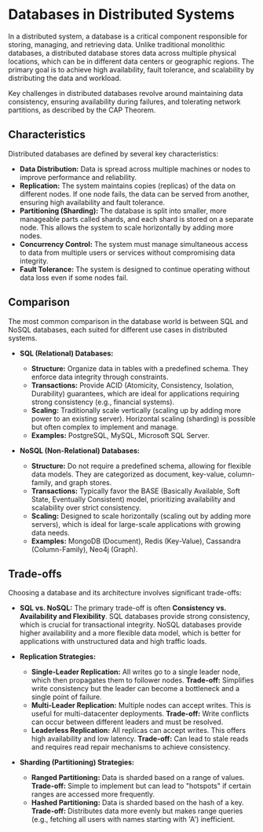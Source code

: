 # Databases in Distributed Systems



In a distributed system, a database is a critical component responsible for storing, managing, and retrieving data. Unlike traditional monolithic databases, a distributed database stores data across multiple physical locations, which can be in different data centers or geographic regions. The primary goal is to achieve high availability, fault tolerance, and scalability by distributing the data and workload.

Key challenges in distributed databases revolve around maintaining data consistency, ensuring availability during failures, and tolerating network partitions, as described by the CAP Theorem.

## Characteristics

Distributed databases are defined by several key characteristics:

*   **Data Distribution:** Data is spread across multiple machines or nodes to improve performance and reliability.
*   **Replication:** The system maintains copies (replicas) of the data on different nodes. If one node fails, the data can be served from another, ensuring high availability and fault tolerance.
*   **Partitioning (Sharding):** The database is split into smaller, more manageable parts called shards, and each shard is stored on a separate node. This allows the system to scale horizontally by adding more nodes.
*   **Concurrency Control:** The system must manage simultaneous access to data from multiple users or services without compromising data integrity.
*   **Fault Tolerance:** The system is designed to continue operating without data loss even if some nodes fail.

## Comparison

The most common comparison in the database world is between SQL and NoSQL databases, each suited for different use cases in distributed systems.

*   **SQL (Relational) Databases:**
    *   **Structure:** Organize data in tables with a predefined schema. They enforce data integrity through constraints.
    *   **Transactions:** Provide ACID (Atomicity, Consistency, Isolation, Durability) guarantees, which are ideal for applications requiring strong consistency (e.g., financial systems).
    *   **Scaling:** Traditionally scale vertically (scaling up by adding more power to an existing server). Horizontal scaling (sharding) is possible but often complex to implement and manage.
    *   **Examples:** PostgreSQL, MySQL, Microsoft SQL Server.

*   **NoSQL (Non-Relational) Databases:**
    *   **Structure:** Do not require a predefined schema, allowing for flexible data models. They are categorized as document, key-value, column-family, and graph stores.
    *   **Transactions:** Typically favor the BASE (Basically Available, Soft State, Eventually Consistent) model, prioritizing availability and scalability over strict consistency.
    *   **Scaling:** Designed to scale horizontally (scaling out by adding more servers), which is ideal for large-scale applications with growing data needs.
    *   **Examples:** MongoDB (Document), Redis (Key-Value), Cassandra (Column-Family), Neo4j (Graph).

## Trade-offs

Choosing a database and its architecture involves significant trade-offs:

*   **SQL vs. NoSQL:** The primary trade-off is often **Consistency vs. Availability and Flexibility**. SQL databases provide strong consistency, which is crucial for transactional integrity. NoSQL databases provide higher availability and a more flexible data model, which is better for applications with unstructured data and high traffic loads.

*   **Replication Strategies:**
    *   **Single-Leader Replication:** All writes go to a single leader node, which then propagates them to follower nodes. **Trade-off:** Simplifies write consistency but the leader can become a bottleneck and a single point of failure.
    *   **Multi-Leader Replication:** Multiple nodes can accept writes. This is useful for multi-datacenter deployments. **Trade-off:** Write conflicts can occur between different leaders and must be resolved.
    *   **Leaderless Replication:** All replicas can accept writes. This offers high availability and low latency. **Trade-off:** Can lead to stale reads and requires read repair mechanisms to achieve consistency.

*   **Sharding (Partitioning) Strategies:**
    *   **Ranged Partitioning:** Data is sharded based on a range of values. **Trade-off:** Simple to implement but can lead to "hotspots" if certain ranges are accessed more frequently.
    *   **Hashed Partitioning:** Data is sharded based on the hash of a key. **Trade-off:** Distributes data more evenly but makes range queries (e.g., fetching all users with names starting with 'A') inefficient.

